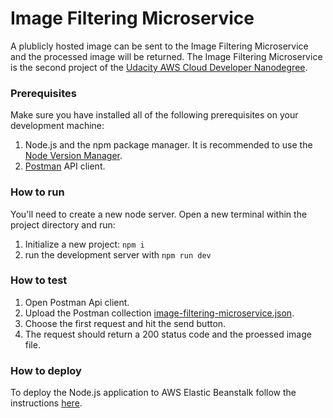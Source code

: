 # Image Filtering Microservice

A plublicly hosted image can be sent to the Image Filtering Microservice and the processed image will be returned. The Image Filtering Microservice is the second project of the [Udacity AWS Cloud Developer Nanodegree](https://www.udacity.com/course/cloud-developer-nanodegree--nd9990).

### Prerequisites

Make sure you have installed all of the following prerequisites on your development machine:

1. Node.js and the npm package manager. It is recommended to use the [Node Version Manager](https://github.com/nvm-sh/nvm/blob/master/README.md).
2. [Postman](https://www.postman.com/) API client.

### How to run 

You'll need to create a new node server. Open a new terminal within the project directory and run:

1. Initialize a new project: `npm i`
2. run the development server with `npm run dev`

### How to test

1. Open Postman Api client.
2. Upload the Postman collection [image-filtering-microservice.json](https://github.com/karoldavid/image-filtering-microservice/blob/master/image-filtering-microservice.json).
3. Choose the first request and hit the send button.
4. The request should return a 200 status code and the proessed image file.

### How to deploy

To deploy the Node.js application to AWS Elastic Beanstalk follow the instructions [here](https://docs.aws.amazon.com/elasticbeanstalk/latest/dg/create_deploy_nodejs.html).